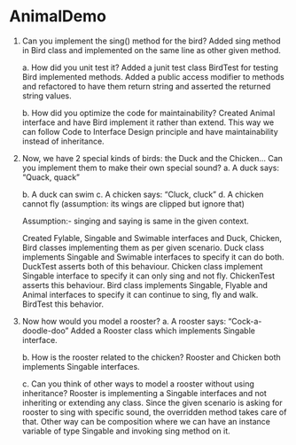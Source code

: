 # AnimalDemo
1. Can you implement the sing() method for the bird?
    Added sing method in Bird class and implemented on the same line as other given method.
    
    a. How did you unit test it?
       Added a junit test class BirdTest for testing Bird implemented methods. 
       Added a public access modifier to methods and refactored to have them return string and asserted the returned 
       string values.
       
    b. How did you optimize the code for maintainability?
        Created Animal interface and have Bird implement it rather than extend.
        This way we can follow Code to Interface Design principle and have maintainability instead of inheritance.


2. Now, we have 2 special kinds of birds: the Duck and the Chicken... Can you implement them to make their own special sound?
    a. A duck says: “Quack, quack”

    b. A duck can swim
    c. A chicken says: “Cluck, cluck”
    d. A chicken cannot fly (assumption: its wings are clipped but ignore that)

    Assumption:- singing and saying is same in the given context.

    Created Fylable, Singable and Swimable interfaces and Duck, Chicken, Bird classes implementing them as per given scenario.
    Duck class implements Singable and Swimable interfaces to specify it can do both. DuckTest asserts both of this behaviour.
    Chicken class implement Singable interface to specify it can only sing and not fly. ChickenTest asserts this behaviour.
    Bird class implements Singable, Flyable and Animal interfaces to specify it can continue to sing, fly and walk. BirdTest
    this behavior.


3. Now how would you model a rooster?
    a. A rooster says: “Cock-a-doodle-doo”
    Added a Rooster class which implements Singable interface.

    b. How is the rooster related to the chicken?
    Rooster and Chicken both implements Singable interfaces.

    c. Can you think of other ways to model a rooster without using inheritance?
    Rooster is implementing a Singable interfaces and not inheriting or extending any class. Since the given scenario is asking
    for rooster to sing with specific sound, the overridden method takes care of that. Other way can be composition where we can
    have an instance variable of type Singable and invoking sing method on it.



       
    
    

